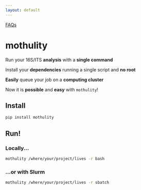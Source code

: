 ```yaml
---
layout: default
---
```


[FAQs](./faqs.html)


# mothulity


Run your 16S/ITS **analysis** with a **single command**

Install your **dependencies** running a single script and **no root**

**Easily** queue your job on a **computing cluster**

Now it is **possible** and **easy** with ```mothulity```!


## Install


```bash
pip install mothulity
```


## Run!


### Locally...


```bash
mothulity /where/your/project/lives -r bash
```


### ...or with Slurm


```bash
mothulity /where/your/project/lives -r sbatch
```
